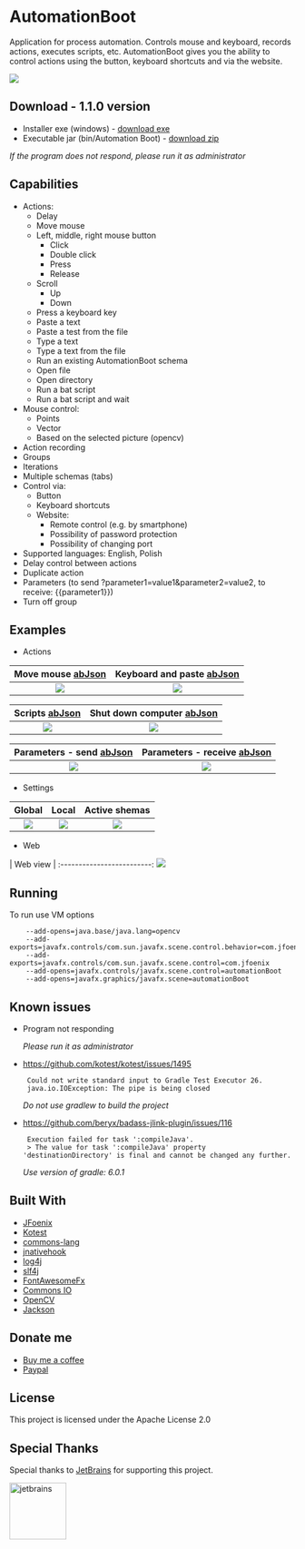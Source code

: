 # AutomationBoot
Application for process automation. Controls mouse and keyboard, records actions, executes scripts, etc. AutomationBoot gives you the ability to control actions using the button, keyboard shortcuts and via the website.

![](https://github.com/Patresss/AutomationBoot/blob/master/Examples/My%20work.png)
 
## Download - 1.1.0 version 
* Installer exe (windows) - [download exe](https://github.com/Patresss/AutomationBoot/releases/download/1.1.0/Automation.Boot-1.1.0.exe)
* Executable jar (bin/Automation Boot) - [download zip](https://github.com/Patresss/AutomationBoot/releases/download/1.1.0/Automation.Boot-1.1.0.zip)

*If the program does not respond, please run it as administrator*
## Capabilities

* Actions:
    * Delay
    * Move mouse
    * Left, middle, right mouse button
        * Click
        * Double click
        * Press
        * Release
    * Scroll
        * Up
        * Down
    * Press a keyboard key
    * Paste a text
    * Paste a test from the file
    * Type a text
    * Type a text from the file
    * Run an existing AutomationBoot schema
    * Open file
    * Open directory
    * Run a bat script
    * Run a bat script and wait
* Mouse control:
    * Points
    * Vector
    * Based on the selected picture (opencv)
* Action recording
* Groups
* Iterations
* Multiple schemas (tabs)
* Control via:
    * Button
    * Keyboard shortcuts
    * Website:
        * Remote control (e.g. by smartphone)
        * Possibility of password protection
        * Possibility of changing port
* Supported languages: English, Polish
* Delay control between actions
* Duplicate action
* Parameters (to send <path>?parameter1=value1&parameter2=value2, to receive: {{parameter1}})
* Turn off group


## Examples
* Actions

| Move mouse [abJson](https://github.com/Patresss/AutomationBoot/blob/master/Examples/Move%20mouse.ab) | Keyboard and paste [abJson](https://github.com/Patresss/AutomationBoot/blob/master/Examples/Keyboard%20and%20paste.ab) |
:-------------------------:|:-------------------------:
![](https://github.com/Patresss/AutomationBoot/blob/master/Examples/Move%20mouse.png) | ![](https://github.com/Patresss/AutomationBoot/blob/master/Examples/Keyboard%20and%20paste.png)

| Scripts [abJson](https://github.com/Patresss/AutomationBoot/blob/master/Examples/Scripts.ab) | Shut down computer [abJson](https://github.com/Patresss/AutomationBoot/blob/master/Examples/Shut%20down%20computer.ab) |
:-------------------------:|:-------------------------:
![](https://github.com/Patresss/AutomationBoot/blob/master/Examples/Scripts.png) | ![](https://github.com/Patresss/AutomationBoot/blob/master/Examples/Shut%20down%20computer.png)

| Parameters - send [abJson](https://github.com/Patresss/AutomationBoot/blob/master/Examples/Click%20and%20wait%20more%20points.ab) | Parameters - receive [abJson](https://github.com/Patresss/AutomationBoot/blob/master/Examples/Click%20and%20wait.ab) |
:-------------------------:|:-------------------------:
![](https://github.com/Patresss/AutomationBoot/blob/master/Examples/Click%20and%20wait%20more%20points.png) | ![](https://github.com/Patresss/AutomationBoot/blob/master/Examples/Click%20and%20wait.png)


* Settings

| Global | Local | Active shemas |
:-------------------------:|:-------------------------:|:-------------------------:
![](https://github.com/Patresss/AutomationBoot/blob/master/Examples/Global%20settings.png) | ![](https://github.com/Patresss/AutomationBoot/blob/master/Examples/Local%20settings.png) | ![](https://github.com/Patresss/AutomationBoot/blob/master/Examples/Active%20schemas.png)

* Web

| Web view |
:-------------------------:
![](https://github.com/Patresss/AutomationBoot/blob/master/Examples/Web.png) 


## Running
To run use VM options

        --add-opens=java.base/java.lang=opencv
        --add-exports=javafx.controls/com.sun.javafx.scene.control.behavior=com.jfoenix
        --add-exports=javafx.controls/com.sun.javafx.scene.control=com.jfoenix
        --add-opens=javafx.controls/javafx.scene.control=automationBoot
        --add-opens=javafx.graphics/javafx.scene=automationBoot
        
## Known issues
* Program not responding
    
    *Please run it as administrator*

*  https://github.com/kotest/kotest/issues/1495
         
        Could not write standard input to Gradle Test Executor 26.
        java.io.IOException: The pipe is being closed
   *Do not use gradlew to build the project*
   
*  https://github.com/beryx/badass-jlink-plugin/issues/116
         
        Execution failed for task ':compileJava'.
        > The value for task ':compileJava' property 'destinationDirectory' is final and cannot be changed any further.
   *Use version of gradle: 6.0.1*       

## Built With

* [JFoenix](https://github.com/jfoenixadmin/JFoenix)
* [Kotest](https://github.com/kotest/kotest)
* [commons-lang](https://github.com/apache/commons-lang)
* [jnativehook](https://github.com/kwhat/jnativehook)
* [log4j](https://logging.apache.org/log4j/2.x/)
* [slf4j](http://www.slf4j.org/)
* [FontAwesomeFx](https://www.jensd.de/wordpress/?tag=fontawesomefx)
* [Commons IO](http://commons.apache.org/proper/commons-io/)
* [OpenCV](https://github.com/openpnp/opencv)
* [Jackson](https://github.com/FasterXML/jackson-module-kotlin)

## Donate me

* [Buy me a coffee](https://www.buymeacoffee.com/Patres)
* [Paypal](https://www.paypal.me/Patresssss)

## License

This project is licensed under the Apache License 2.0 

## Special Thanks

Special thanks to <a href="https://www.jetbrains.com/?from=AutomationBoot">JetBrains</a> for supporting this project.

<a href="https://www.jetbrains.com/?from=AutomationBoot">
<img src="https://github.com/Patresss/AutomationBoot/blob/master/image/jetbrains.png" alt="jetbrains" width="100" height="100"/>
</a>

